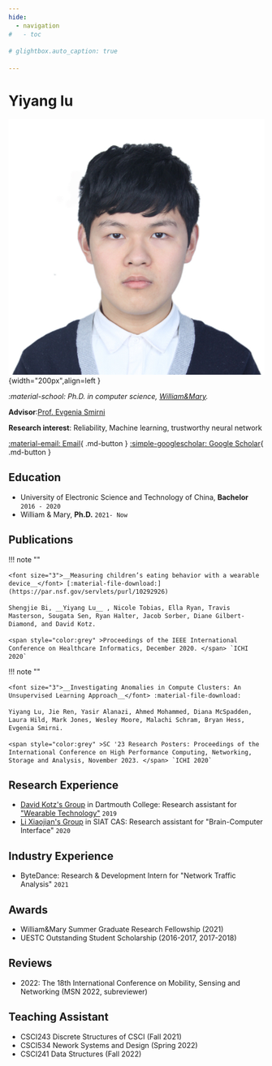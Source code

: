 ```yaml
---
hide:
  - navigation
#   - toc

# glightbox.auto_caption: true

---
```


# Yiyang lu

<!-- <img align="left" width="15%" src="assets/me.jpg"> -->
![portrait](assets/me.jpg){width="200px",align=left } 

*:material-school: Ph.D. in computer science, [William&Mary](https://www.wm.edu/as/computerscience/).*

**Advisor**:[Prof. Evgenia Smirni](https://www.cs.wm.edu/~esmirni/)

**Research interest**: Reliability, Machine learning, trustworthy neural network

[:material-email: Email](mailto:ylu21@wm.edu "ylu21 AT wm.edu"){ .md-button } [:simple-googlescholar: Google Scholar](https://scholar.google.com/citations?hl=en&user=tmrnmuUAAAAJ){ .md-button }  <!-- [:material-more: Resume](https://scholar.google.com/citations?hl=en&user=tmrnmuUAAAAJ){ .md-button } -->












## Education
- University of Electronic Science and Technology of China, **Bachelor** `2016 - 2020`
- William & Mary, **Ph.D.** `2021- Now`

## Publications

!!! note ""

    <font size="3">__Measuring children’s eating behavior with a wearable device__</font> [:material-file-download:](https://par.nsf.gov/servlets/purl/10292926)

    Shengjie Bi, __Yiyang Lu__ , Nicole Tobias, Ella Ryan, Travis Masterson, Sougata Sen, Ryan Halter, Jacob Sorber, Diane Gilbert-Diamond, and David Kotz. 

    <span style="color:grey" >Proceedings of the IEEE International Conference on Healthcare Informatics, December 2020. </span> `ICHI 2020`

!!! note ""

    <font size="3">__Investigating Anomalies in Compute Clusters: An Unsupervised Learning Approach__</font> :material-file-download:

    Yiyang Lu, Jie Ren, Yasir Alanazi, Ahmed Mohammed, Diana McSpadden, Laura Hild, Mark Jones, Wesley Moore, Malachi Schram, Bryan Hess, Evgenia Smirni. 

    <span style="color:grey" >SC '23 Research Posters: Proceedings of the International Conference on High Performance Computing, Networking, Storage and Analysis, November 2023. </span> `ICHI 2020`


## Research Experience

- [David Kotz's Group](https://www.cs.dartmouth.edu/~dfk/) in Dartmouth College: Research assistant for ["Wearable Technology"](https://auracle-project.org/) `2019`
- [Li Xiaojian's Group](http://bcbdi.siat.ac.cn/index.php/member/showMember/nid/13.shtml) in SIAT CAS: Research assistant for "Brain-Computer Interface" `2020`

## Industry Experience

- ByteDance: Research & Development Intern for "Network Traffic Analysis" `2021`


## Awards
- William&Mary Summer Graduate Research Fellowship (2021)
- UESTC Outstanding Student Scholarship (2016-2017, 2017-2018)

## Reviews
- 2022: The 18th International Conference on Mobility, Sensing and Networking (MSN 2022, subreviewer)


## Teaching Assistant
- CSCI243 Discrete Structures of CSCI (Fall 2021)
- CSCI534 Nework Systems and Design (Spring 2022)
- CSCI241 Data Structures (Fall 2022)

